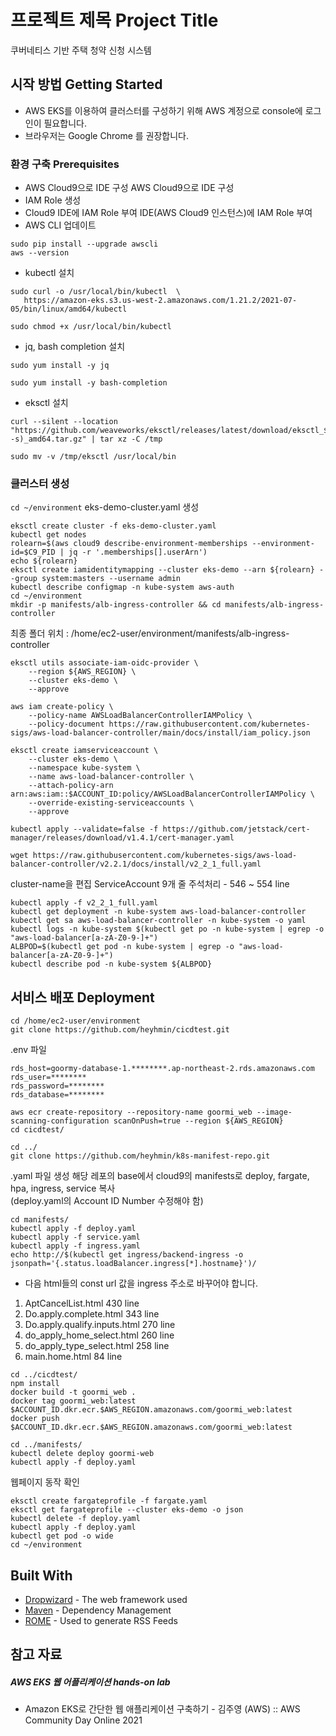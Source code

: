 # 프로젝트 제목 Project Title

쿠버네티스 기반 주택 청약 신청 시스템

## 시작 방법 Getting Started

* AWS EKS를 이용하여 클러스터를 구성하기 위해 AWS 계정으로 console에 로그인이 필요합니다.
* 브라우저는 Google Chrome 를 권장합니다.

### 환경 구축 Prerequisites

* AWS Cloud9으로 IDE 구성
	AWS Cloud9으로 IDE 구성
* IAM Role 생성
* Cloud9 IDE에 IAM Role 부여
IDE(AWS Cloud9 인스턴스)에 IAM Role 부여
* AWS CLI 업데이트
```
sudo pip install --upgrade awscli
aws --version
```
* kubectl 설치
```
sudo curl -o /usr/local/bin/kubectl  \
   https://amazon-eks.s3.us-west-2.amazonaws.com/1.21.2/2021-07-05/bin/linux/amd64/kubectl

sudo chmod +x /usr/local/bin/kubectl

```
* jq, bash completion 설치
```
sudo yum install -y jq

sudo yum install -y bash-completion
```
* eksctl 설치
```
curl --silent --location "https://github.com/weaveworks/eksctl/releases/latest/download/eksctl_$(uname -s)_amd64.tar.gz" | tar xz -C /tmp

sudo mv -v /tmp/eksctl /usr/local/bin

```

### 클러스터 생성

`cd ~/environment`
eks-demo-cluster.yaml 생성
```
eksctl create cluster -f eks-demo-cluster.yaml
kubectl get nodes 
rolearn=$(aws cloud9 describe-environment-memberships --environment-id=$C9_PID | jq -r '.memberships[].userArn')
echo ${rolearn}
eksctl create iamidentitymapping --cluster eks-demo --arn ${rolearn} --group system:masters --username admin
kubectl describe configmap -n kube-system aws-auth
cd ~/environment
mkdir -p manifests/alb-ingress-controller && cd manifests/alb-ingress-controller
```
최종 폴더 위치 : /home/ec2-user/environment/manifests/alb-ingress-controller
```
eksctl utils associate-iam-oidc-provider \
    --region ${AWS_REGION} \
    --cluster eks-demo \
    --approve
```
```
aws iam create-policy \
    --policy-name AWSLoadBalancerControllerIAMPolicy \
    --policy-document https://raw.githubusercontent.com/kubernetes-sigs/aws-load-balancer-controller/main/docs/install/iam_policy.json
```
```
eksctl create iamserviceaccount \
    --cluster eks-demo \
    --namespace kube-system \
    --name aws-load-balancer-controller \
    --attach-policy-arn arn:aws:iam::$ACCOUNT_ID:policy/AWSLoadBalancerControllerIAMPolicy \
    --override-existing-serviceaccounts \
    --approve
```
```
kubectl apply --validate=false -f https://github.com/jetstack/cert-manager/releases/download/v1.4.1/cert-manager.yaml
```
```
wget https://raw.githubusercontent.com/kubernetes-sigs/aws-load-balancer-controller/v2.2.1/docs/install/v2_2_1_full.yaml
```
cluster-name을 편집
ServiceAccount 9개 줄 주석처리 - 546 ~ 554 line
```
kubectl apply -f v2_2_1_full.yaml
kubectl get deployment -n kube-system aws-load-balancer-controller
kubectl get sa aws-load-balancer-controller -n kube-system -o yaml
kubectl logs -n kube-system $(kubectl get po -n kube-system | egrep -o "aws-load-balancer[a-zA-Z0-9-]+")
ALBPOD=$(kubectl get pod -n kube-system | egrep -o "aws-load-balancer[a-zA-Z0-9-]+")
kubectl describe pod -n kube-system ${ALBPOD}
```
## 서비스 배포 Deployment
```
cd /home/ec2-user/environment
git clone https://github.com/heyhmin/cicdtest.git 
```
.env 파일 
```
rds_host=goormy-database-1.********.ap-northeast-2.rds.amazonaws.com
rds_user=********
rds_password=********
rds_database=********
```
```
aws ecr create-repository --repository-name goormi_web --image-scanning-configuration scanOnPush=true --region ${AWS_REGION}
cd cicdtest/
```
```
cd ../
git clone https://github.com/heyhmin/k8s-manifest-repo.git 
```
.yaml 파일 생성
해당 레포의 base에서 cloud9의 manifests로 deploy, fargate, hpa, ingress, service 복사 </br>
(deploy.yaml의 Account ID Number 수정해야 함)
```
cd manifests/
kubectl apply -f deploy.yaml
kubectl apply -f service.yaml
kubectl apply -f ingress.yaml 
echo http://$(kubectl get ingress/backend-ingress -o jsonpath='{.status.loadBalancer.ingress[*].hostname}')/
```
* 다음 html들의 const url 값을 ingress 주소로 바꾸어야 합니다.
1. AptCancelList.html			430 line
2. Do.apply.complete.html		343 line
3. Do.apply.qualify.inputs.html		270 line
4. do_apply_home_select.html		260 line
5. do_apply_type_select.html		258 line
6. main.home.html			  84 line

```
cd ../cicdtest/
npm install
docker build -t goormi_web .
docker tag goormi_web:latest $ACCOUNT_ID.dkr.ecr.$AWS_REGION.amazonaws.com/goormi_web:latest
docker push $ACCOUNT_ID.dkr.ecr.$AWS_REGION.amazonaws.com/goormi_web:latest
```
```
cd ../manifests/
kubectl delete deploy goormi-web
kubectl apply -f deploy.yaml
```
웹페이지 동작 확인
```
eksctl create fargateprofile -f fargate.yaml 
eksctl get fargateprofile --cluster eks-demo -o json
kubectl delete -f deploy.yaml 
kubectl apply -f deploy.yaml 
kubectl get pod -o wide
cd ~/environment
```
## Built With

* [Dropwizard](http://www.dropwizard.io/1.0.2/docs/) - The web framework used
* [Maven](https://maven.apache.org/) - Dependency Management
* [ROME](https://rometools.github.io/rome/) - Used to generate RSS Feeds

## 참고 자료
##### AWS EKS 웹 어플리케이션 hands-on lab 
*  Amazon EKS로 간단한 웹 애플리케이션 구축하기 - 김주영 (AWS) :: AWS Community Day Online 2021 


